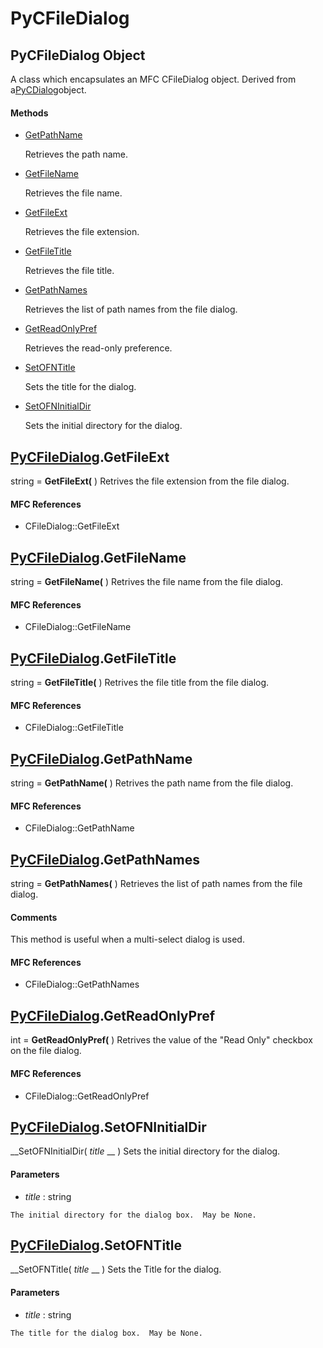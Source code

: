 # PyCFileDialog

## PyCFileDialog Object

A class which encapsulates an MFC CFileDialog object.  Derived from a[PyCDialog](#pycdialog)object.

#### Methods


  - [GetPathName](PyCFileDialog.md#pycfiledialoggetpathname)

    Retrieves the path name.&nbsp;

  - [GetFileName](PyCFileDialog.md#pycfiledialoggetfilename)

    Retrieves the file name.&nbsp;

  - [GetFileExt](PyCFileDialog.md#pycfiledialoggetfileext)

    Retrieves the file extension.&nbsp;

  - [GetFileTitle](PyCFileDialog.md#pycfiledialoggetfiletitle)

    Retrieves the file title.&nbsp;

  - [GetPathNames](PyCFileDialog.md#pycfiledialoggetpathnames)

    Retrieves the list of path names from the file dialog.&nbsp;

  - [GetReadOnlyPref](PyCFileDialog.md#pycfiledialoggetreadonlypref)

    Retrieves the read-only preference.&nbsp;

  - [SetOFNTitle](PyCFileDialog.md#pycfiledialogsetofntitle)

    Sets the title for the dialog.&nbsp;

  - [SetOFNInitialDir](PyCFileDialog.md#pycfiledialogsetofninitialdir)

    Sets the initial directory for the dialog.&nbsp;


## [PyCFileDialog](#pycfiledialog).GetFileExt

string = __GetFileExt(__ )
Retrives the file extension from the file dialog.

#### MFC References


  - CFileDialog::GetFileExt

## [PyCFileDialog](#pycfiledialog).GetFileName

string = __GetFileName(__ )
Retrives the file name from the file dialog.

#### MFC References


  - CFileDialog::GetFileName

## [PyCFileDialog](#pycfiledialog).GetFileTitle

string = __GetFileTitle(__ )
Retrives the file title from the file dialog.

#### MFC References


  - CFileDialog::GetFileTitle

## [PyCFileDialog](#pycfiledialog).GetPathName

string = __GetPathName(__ )
Retrives the path name from the file dialog.

#### MFC References


  - CFileDialog::GetPathName

## [PyCFileDialog](#pycfiledialog).GetPathNames

string = __GetPathNames(__ )
Retrieves the list of path names from the file dialog.

#### Comments
This method is useful when a multi-select dialog is used.

#### MFC References


  - CFileDialog::GetPathNames

## [PyCFileDialog](#pycfiledialog).GetReadOnlyPref

int = __GetReadOnlyPref(__ )
Retrives the value of the "Read Only" checkbox on the file dialog.

#### MFC References


  - CFileDialog::GetReadOnlyPref

## [PyCFileDialog](#pycfiledialog).SetOFNInitialDir

 __SetOFNInitialDir( *title* __ )
Sets the initial directory for the dialog.

#### Parameters


  -  *title* : string

    The initial directory for the dialog box.  May be None.

## [PyCFileDialog](#pycfiledialog).SetOFNTitle

 __SetOFNTitle( *title* __ )
Sets the Title for the dialog.

#### Parameters


  -  *title* : string

    The title for the dialog box.  May be None.